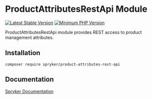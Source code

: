 # ProductAttributesRestApi Module
[![Latest Stable Version](https://poser.pugx.org/spryker/product-attributes-rest-api/v/stable.svg)](https://packagist.org/packages/spryker/product-attributes-rest-api)
[![Minimum PHP Version](https://img.shields.io/badge/php-%3E%3D%207.4-8892BF.svg)](https://php.net/)

ProductAttributesRestApi module provides REST access to product management attributes.

## Installation

```
composer require spryker/product-attributes-rest-api
```

## Documentation

[Spryker Documentation](https://documentation.spryker.com)
